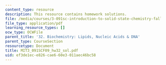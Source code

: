 ```yaml
---
content_type: resource
description: This resource contains homework solutions.
file: /media/courses/3-091sc-introduction-to-solid-state-chemistry-fall-2010/ef3de1ece826cae660e3011aec46bc58_MIT3_091SCF09_hw32_sol.pdf
file_type: application/pdf
learning_resource_types: []
ocw_type: OCWFile
parent_title: '32. Biochemistry: Lipids, Nucleic Acids & DNA'
parent_type: CourseSection
resourcetype: Document
title: MIT3_091SCF09_hw32_sol.pdf
uid: ef3de1ec-e826-cae6-60e3-011aec46bc58
---
```

